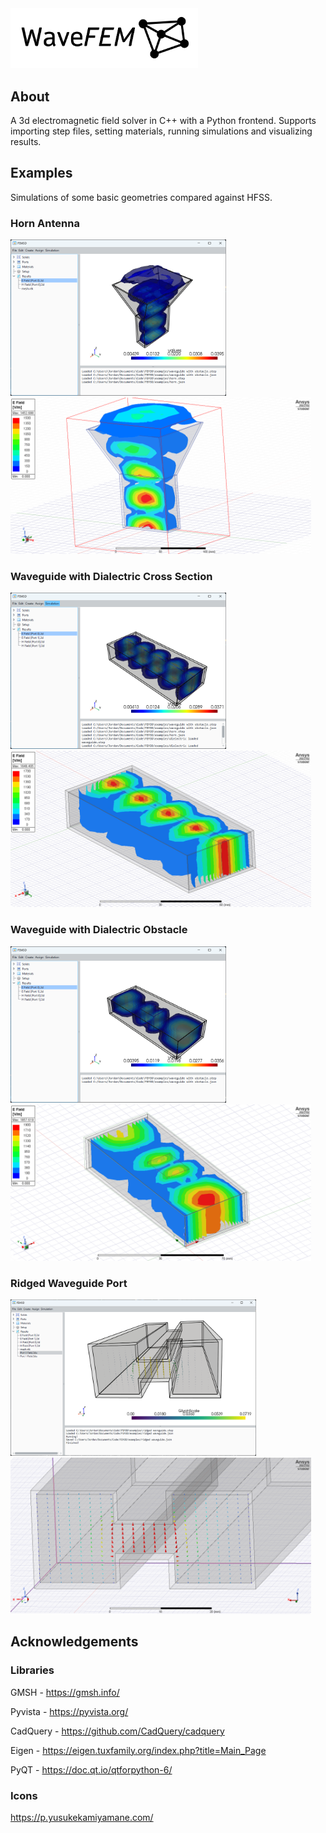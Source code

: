 <img src='design/Logo.png' width="300px">

## About
A 3d electromagnetic field solver in C++ with a Python frontend. Supports importing step files, setting materials, running simulations and visualizing results.

## Examples
Simulations of some basic geometries compared against HFSS.

### Horn Antenna
<img src='examples/photos/Horn Antenna.png' height="250px"> <img src='examples/photos/Horn HFSS.png' height="250px">

### Waveguide with Dialectric Cross Section
<img src='examples/photos/Dialectric Loaded Waveguide.png' height="250px"> <img src='examples/photos/Dialectric Loaded Waveguide HFSS.png' height="250px">

### Waveguide with Dialectric Obstacle
<img src='examples/photos/Dialectric Obstacle.png' height="250px"> <img src='examples/photos/Dialectric Obstacle HFSS.png' height="250px">

### Ridged Waveguide Port
<img src='examples/photos/Ridged Waveguide Port.png' height="250px"> <img src='examples/photos/Ridged Waveguide Port HFSS.png' height="250px">

## Acknowledgements 

### Libraries
GMSH - https://gmsh.info/

Pyvista - https://pyvista.org/

CadQuery - https://github.com/CadQuery/cadquery

Eigen - https://eigen.tuxfamily.org/index.php?title=Main_Page

PyQT - https://doc.qt.io/qtforpython-6/

### Icons
https://p.yusukekamiyamane.com/
